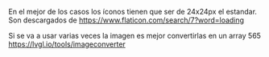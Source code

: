 En el mejor de los casos los íconos tienen que ser de 24x24px el estandar. Son descargados de
https://www.flaticon.com/search/7?word=loading

Si se va a usar varias veces la imagen es mejor convertirlas en un array 565
https://lvgl.io/tools/imageconverter